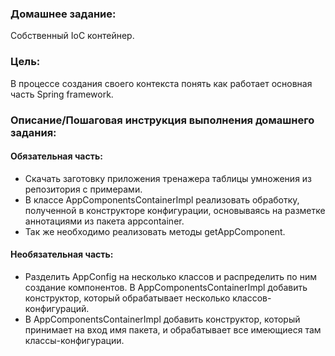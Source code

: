 ### Домашнее задание:
Собственный IoC контейнер.

### Цель:
В процессе создания своего контекста понять как работает основная часть Spring framework.


### Описание/Пошаговая инструкция выполнения домашнего задания:
#### Обязательная часть:

- Скачать заготовку приложения тренажера таблицы умножения из репозитория с примерами.
- В классе AppComponentsContainerImpl реализовать обработку, полученной в конструкторе конфигурации, основываясь на разметке аннотациями из пакета appcontainer.
- Так же необходимо реализовать методы getAppComponent.

#### Необязательная часть:
- Разделить AppConfig на несколько классов и распределить по ним создание компонентов. В AppComponentsContainerImpl добавить конструктор, который обрабатывает несколько классов-конфигураций.
- В AppComponentsContainerImpl добавить конструктор, который принимает на вход имя пакета, и обрабатывает все имеющиеся там классы-конфигурации.